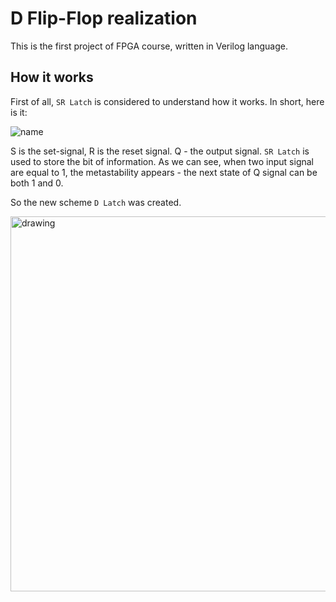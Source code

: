 # D Flip-Flop realization

This is the first project of FPGA course, written in Verilog language.

## How it works

First of all, `SR Latch` is considered to understand how it works.
In short, here is it:

![name](https://steamuserimages-a.akamaihd.net/ugc/263836971403353556/F6AAAC5B777F2732937EB1D7FF96BCBA571C8486/)

S is the set-signal, R is the reset signal. Q - the output signal. `SR Latch` is used to store the bit of information. As we can see, when two input signal are equal to 1, the metastability appears - the next state of Q signal can be both 1 and 0. 

So the new scheme `D Latch` was created.  

<img src="https://free-images.com/or/6b6c/d_type_transparent_latch_0.jpg" alt="drawing" width="600"/>
